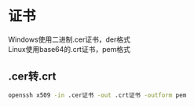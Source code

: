 # 证书
Windows使用二进制.cer证书，der格式  
Linux使用base64的.crt证书，pem格式
## .cer转.crt
```sh
openssh x509 -in .cer证书 -out .crt证书 -outform pem
```
